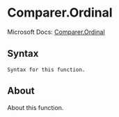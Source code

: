 ---
---

# Comparer.Ordinal

Microsoft Docs: [Comparer.Ordinal](https://docs.microsoft.com/en-us/powerquery-m/comparer-ordinal)

## Syntax

```
Syntax for this function.
```

## About

About this function.

